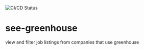 ![CI/CD Status](https://github.com/doobix/see-greenhouse/actions/workflows/main.yml/badge.svg?branch=main)

# see-greenhouse

view and filter job listings from companies that use greenhouse
